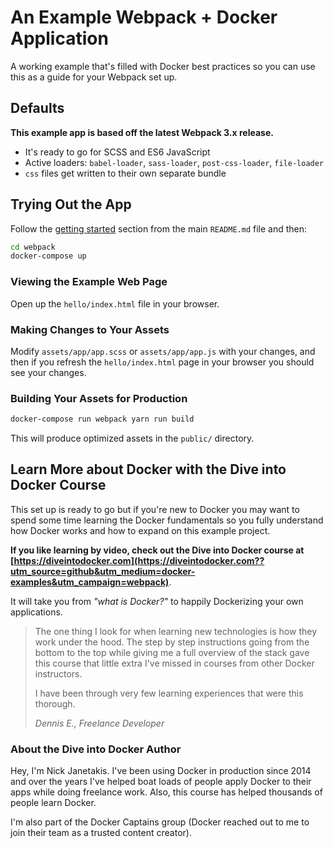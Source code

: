 # An Example Webpack + Docker Application

A working example that's filled with Docker best practices so you can use this
as a guide for your Webpack set up.

## Defaults

**This example app is based off the latest Webpack 3.x release.**

- It's ready to go for SCSS and ES6 JavaScript
- Active loaders: `babel-loader`, `sass-loader`, `post-css-loader`, `file-loader`
- `css` files get written to their own separate bundle

## Trying Out the App

Follow the [getting started](https://github.com/nickjj/docker-web-framework-examples#getting-started) section
from the main `README.md` file and then:

```sh
cd webpack
docker-compose up
```

### Viewing the Example Web Page

Open up the `hello/index.html` file in your browser.

### Making Changes to Your Assets

Modify `assets/app/app.scss` or `assets/app/app.js` with your changes, and then
if you refresh the `hello/index.html` page in your browser you should see your
changes.

### Building Your Assets for Production

```sh
docker-compose run webpack yarn run build
```

This will produce optimized assets in the `public/` directory.

## Learn More about Docker with the Dive into Docker Course

This set up is ready to go but if you're new to Docker you may want to spend some
time learning the Docker fundamentals so you fully understand how Docker works
and how to expand on this example project.

**If you like learning by video, check out the Dive into Docker course at
[https://diveintodocker.com](https://diveintodocker.com??utm_source=github&utm_medium=docker-examples&utm_campaign=webpack)**.

It will take you from *"what is Docker?"* to happily Dockerizing your own
applications.

> The one thing I look for when learning new technologies is how they work under
> the hood. The step by step instructions going from the bottom to the top while
> giving me a full overview of the stack gave this course that little extra I've
> missed in courses from other Docker instructors.
>
> I have been through very few learning experiences that were this thorough.
>
> *Dennis E., Freelance Developer*

### About the Dive into Docker Author

Hey, I'm Nick Janetakis. I've been using Docker in production since 2014 and
over the years I've helped boat loads of people apply Docker to their
apps while doing freelance work. Also, this course has helped thousands of people
learn Docker.

I'm also part of the Docker Captains group (Docker reached out to me to join
their team as a trusted content creator).
